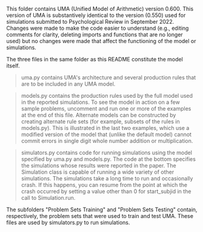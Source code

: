 This folder contains UMA (Unified Model of Arithmetic) version 0.600. This version of UMA is substantively identical to the version (0.550) used for simulations submitted to Psychological Review in September 2022. Changes were made to make the code easier to understand (e.g., editing comments for clarity, deleting imports and functions that are no longer used) but no changes were made that affect the functioning of the model or simulations.

The three files in the same folder as this README constitute the model itself. 

> uma.py contains UMA's architecture and several production rules that are to be included in any UMA model.

> models.py contains the production rules used by the full model used in the reported simulations. To see the model in action on a few sample problems, uncomment and run one or more of the examples at the end of this file. Alternate models can be constructed by creating alternate rule sets (for example, subsets of the rules in models.py). This is illustrated in the last two examples, which use a modified version of the model that (unlike the default model) cannot commit errors in single digit whole number addition or multiplication.

> simulators.py contains code for running simulations using the model specified by uma.py and models.py. The code at the bottom specifies the simulations whose results were reported in the paper. The Simulation class is capable of running a wide variety of other simulations. The simulations take a long time to run and occasionally crash. If this happens, you can resume from the point at which the crash occurred by setting a value other than 0 for start_subjid in the call to Simulation.run.

The subfolders "Problem Sets Training" and "Problem Sets Testing" contain, respectively, the problem sets that were used to train and test UMA. These files are used by simulators.py to run simulations.
